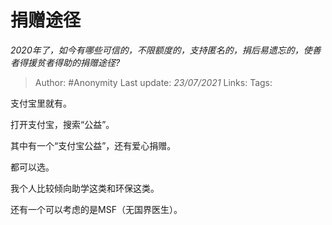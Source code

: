 # 捐赠途径
*2020年了，如今有哪些可信的，不限额度的，支持匿名的，捐后易遗忘的，使善者得援贫者得助的捐赠途径?*

> Author: #Anonymity
> Last update: *23/07/2021* 
> Links:
> Tags:   

 
支付宝里就有。

打开支付宝，搜索“公益”。

其中有一个“支付宝公益”，还有爱心捐赠。

都可以选。

我个人比较倾向助学这类和环保这类。

还有一个可以考虑的是MSF（无国界医生）。



